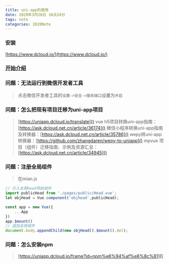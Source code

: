 ```yaml
---
title: uni-app的使用
date: 2020年3月26日 18点24分
tags: note
categories: 2020Note
---
```


### 安装 
[https://www.dcloud.io/](https://www.dcloud.io/)

### [开始介绍 ](https://uniapp.dcloud.io/quickstart?id=%e8%bf%90%e8%a1%8cuni-app)

<!-- more -->

### 问题：无法运行到微信开发者工具
> 点击微信开发者工具的`设置->安全->服务端口`设置为`开启`

### 问题：怎么把现有项目迁移为uni-app项目
>[https://uniapp.dcloud.io/translate]()
>vue h5项目转换uni-app指南：[https://ask.dcloud.net.cn/article/36174]()
>微信小程序转换uni-app指南及转换器：[https://ask.dcloud.net.cn/article/35786]()
>wepy转uni-app转换器：[https://github.com/zhangdaren/wepy-to-uniapp]()
>mpvue 项目（组件）迁移指南、示例及资源汇总： [https://ask.dcloud.net.cn/article/34945]()

### 问题：注册全局组件
> 在mian.js 
```js
// 引入全局head导航组件
import publicHead from './pages/public/Head.vue';
let objHead = Vue.component('objhead',publicHead);

const app = new Vue({
    ...App
})
app.$mount()
// 追加全局组件
document.body.appendChild(new objHead().$mount().$el);
```
### 问题：怎么安装npm
> [https://uniapp.dcloud.io/frame?id=npm%e6%94%af%e6%8c%81]()
